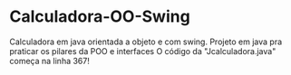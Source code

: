 # Calculadora-OO-Swing
Calculadora em java orientada a objeto e com swing.
Projeto em java pra praticar os pilares da POO e interfaces
O código da "Jcalculadora.java" começa na linha 367! 
